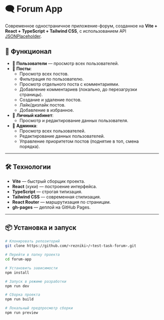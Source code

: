 # 🗨️ Forum App

Современное одностраничное приложение-форум, созданное на **Vite + React + TypeScript + Tailwind CSS**, с использованием API [JSONPlaceholder](https://jsonplaceholder.typicode.com/).

## 🚀 Функционал

- 👥 **Пользователи** — просмотр всех пользователей.
- 📝 **Посты**:
  - Просмотр всех постов.
  - Фильтрация по пользователю.
  - Просмотр отдельного поста с комментариями.
  - Добавление комментариев (локально, до перезагрузки страницы).
  - Создание и удаление постов.
  - Лайк/дизлайк постов.
  - Добавление в избранное.
- 👤 **Личный кабинет**:
  - Просмотр и редактирование данных пользователя.
- 🔑 **Админка**:
  - Просмотр всех пользователей.
  - Редактирование данных пользователей.
  - Управление приоритетом постов (поднятие в топ, смена порядка).

---

## 🛠️ Технологии

- **Vite** — быстрый сборщик проекта.
- **React** (хуки) — построение интерфейса.
- **TypeScript** — строгая типизация.
- **Tailwind CSS** — современная стилизация.
- **React Router** — маршрутизация по страницам.
- **gh-pages** — деплой на GitHub Pages.

---

## 📦 Установка и запуск

```bash
# Клонировать репозиторий
git clone https://github.com/<rezniki>/<test-task-forum>.git

# Перейти в папку проекта
cd forum-app

# Установить зависимости
npm install

# Запуск в режиме разработки
npm run dev

# Сборка проекта
npm run build

# Локальный предпросмотр сборки
npm run preview

